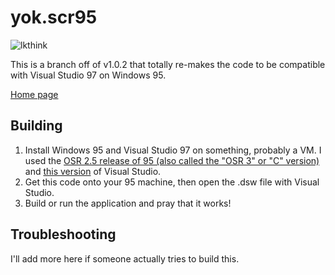 # yok.scr95

![lkthink](https://user-images.githubusercontent.com/50504215/211129980-9516e63c-790a-484f-8fb8-3f9fa38f69cb.png)

This is a branch off of v1.0.2 that totally re-makes the code to be compatible with Visual Studio 97 on Windows 95. 

[Home page](https://doughbyte.com/aut/yokscr)

## Building

1. Install Windows 95 and Visual Studio 97 on something, probably a VM. I used the [OSR 2.5 release of 95 (also called the "OSR 3" or "C" version)](https://winworldpc.com/product/windows-95/osr-3) and [this version](https://winworldpc.com/product/microsoft-visual-stu/97-5x) of Visual Studio.
2. Get this code onto your 95 machine, then open the .dsw file with Visual Studio.
3. Build or run the application and pray that it works!

## Troubleshooting

I'll add more here if someone actually tries to build this.
